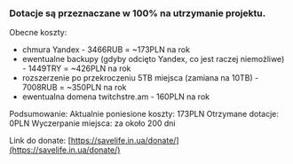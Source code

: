 

### Dotacje są przeznaczane w 100% na utrzymanie projektu.

Obecne koszty:

- chmura Yandex - 3466RUB = ~173PLN na rok
- ewentualne backupy (gdyby odcięto Yandex, co jest raczej niemożliwe) - 1449TRY = ~426PLN na rok
- rozszerzenie po przekroczeniu 5TB miejsca (zamiana na 10TB) - 7008RUB = ~350PLN na rok
- ewentualna domena twitchstre.am - 160PLN na rok

Podsumowanie:
Aktualnie poniesione koszty: 173PLN
Otrzymane dotacje: 0PLN
Wyczerpanie miejsca: za około 200 dni

Link do donate: [https://savelife.in.ua/donate/](https://savelife.in.ua/donate/)
